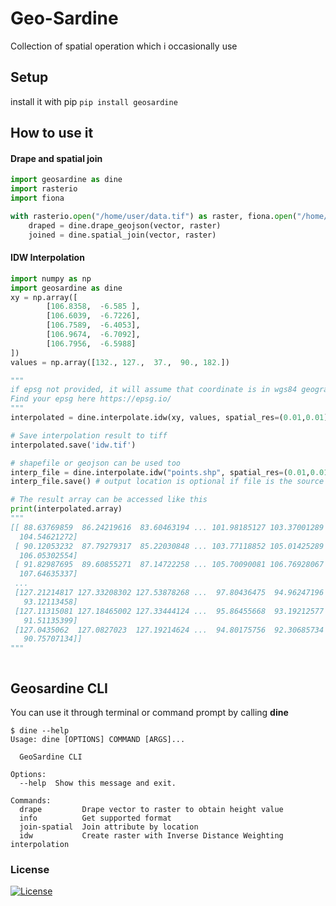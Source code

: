 # Geo-Sardine

Collection of spatial operation which i occasionally use 

## Setup
install it with pip
```pip install geosardine```

## How to use it

#### Drape and spatial join
```python
import geosardine as dine
import rasterio
import fiona

with rasterio.open("/home/user/data.tif") as raster, fiona.open("/home/user/data.shp") as vector:
    draped = dine.drape_geojson(vector, raster)
    joined = dine.spatial_join(vector, raster) 
```
#### IDW Interpolation
```python
import numpy as np
import geosardine as dine
xy = np.array([
        [106.8358,  -6.585 ],
        [106.6039,  -6.7226],
        [106.7589,  -6.4053],
        [106.9674,  -6.7092],
        [106.7956,  -6.5988]
])
values = np.array([132., 127.,  37.,  90., 182.])

"""
if epsg not provided, it will assume that coordinate is in wgs84 geographic
Find your epsg here https://epsg.io/
"""
interpolated = dine.interpolate.idw(xy, values, spatial_res=(0.01,0.01), epsg=4326)

# Save interpolation result to tiff
interpolated.save('idw.tif')

# shapefile or geojson can be used too
interp_file = dine.interpolate.idw("points.shp", spatial_res=(0.01,0.01), column_name="value")
interp_file.save() # output location is optional if file is the source

# The result array can be accessed like this
print(interpolated.array)
"""
[[ 88.63769859  86.24219616  83.60463194 ... 101.98185127 103.37001289
  104.54621272]
 [ 90.12053232  87.79279317  85.22030848 ... 103.77118852 105.01425289
  106.05302554]
 [ 91.82987695  89.60855271  87.14722258 ... 105.70090081 106.76928067
  107.64635337]
 ...
 [127.21214817 127.33208302 127.53878268 ...  97.80436475  94.96247196
   93.12113458]
 [127.11315081 127.18465002 127.33444124 ...  95.86455668  93.19212577
   91.51135399]
 [127.0435062  127.0827023  127.19214624 ...  94.80175756  92.30685734
   90.75707134]]
"""



```


## Geosardine CLI
You can use it through terminal or command prompt by calling **dine**

```
$ dine --help
Usage: dine [OPTIONS] COMMAND [ARGS]...

  GeoSardine CLI

Options:
  --help  Show this message and exit.

Commands:
  drape         Drape vector to raster to obtain height value
  info          Get supported format
  join-spatial  Join attribute by location
  idw           Create raster with Inverse Distance Weighting interpolation
```

### License
[![License](https://img.shields.io/badge/License-BSD%203--Clause-blue.svg)](https://opensource.org/licenses/BSD-3-Clause)
